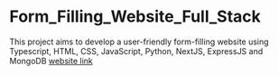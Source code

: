 # Form_Filling_Website_Full_Stack

This project aims to develop a user-friendly form-filling website using Typescript, HTML, CSS, JavaScript, Python, NextJS, ExpressJS and MongoDB
[website link](https://sva-forms-7cc2knfjm-smilikas-projects.vercel.app/)
